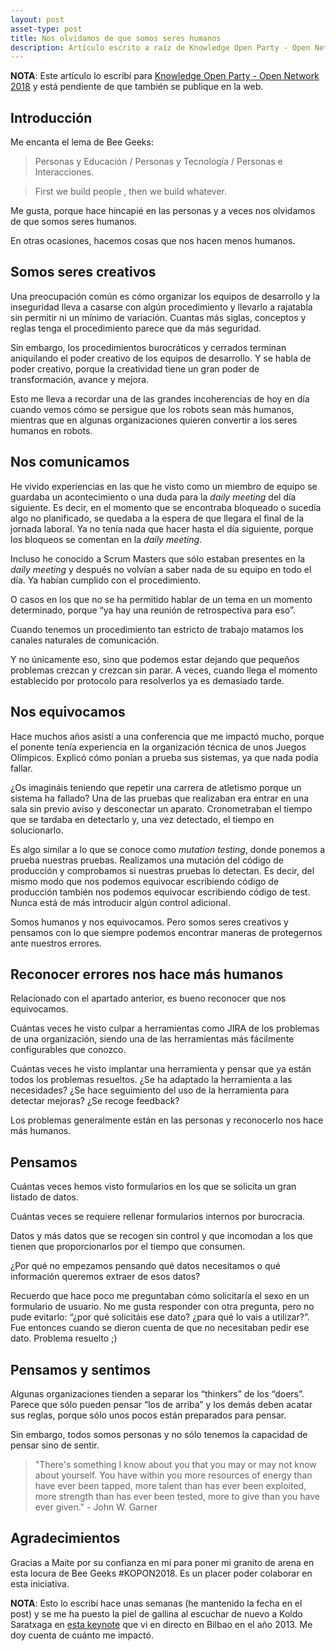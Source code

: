 ```yaml
---
layout: post
asset-type: post
title: Nos olvidamos de que somos seres humanos
description: Artículo escrito a raíz de Knowledge Open Party - Open Network 2018
---
```


**NOTA**: Este artículo lo escribí para [Knowledge Open Party - Open Network 2018](https://beegeeks.army/) y está pendiente de que también se publique en la web.

## Introducción

Me encanta el lema de Bee Geeks:

> Personas y Educación / Personas y Tecnología / Personas e Interacciones.

> First we build people , then we build whatever.

Me gusta, porque hace hincapié en las personas y a veces nos olvidamos de que somos seres humanos. 

En otras ocasiones, hacemos cosas que nos hacen menos humanos.

## Somos seres creativos

Una preocupación común es cómo organizar los equipos de desarrollo y la inseguridad lleva a casarse con algún procedimiento y llevarlo a rajatabla sin permitir ni un mínimo de variación. Cuantas más siglas, conceptos y reglas tenga el procedimiento parece que da más seguridad.

Sin embargo, los procedimientos burocráticos y cerrados terminan aniquilando el poder creativo de los equipos de desarrollo. Y se habla de poder creativo, porque la creatividad tiene un gran poder de transformación, avance y mejora.

Esto me lleva a recordar una de las grandes incoherencias de hoy en día cuando vemos cómo se persigue que los robots sean más humanos, mientras que en algunas organizaciones quieren convertir a los seres humanos en robots.

## Nos comunicamos

He vivido experiencias en las que he visto como un miembro de equipo se guardaba un acontecimiento o una duda para la _daily meeting_ del día siguiente. Es decir, en el momento que se encontraba bloqueado o sucedía algo no planificado, se quedaba a la espera de que llegara el final de la jornada laboral. Ya no tenía nada que hacer hasta el día siguiente, porque los bloqueos se comentan en la _daily meeting_.

Incluso he conocido a Scrum Masters que sólo estaban presentes en la _daily meeting_ y después no volvían a saber nada de su equipo en todo el día. Ya habían cumplido con el procedimiento.

O casos en los que no se ha permitido hablar de un tema en un momento determinado, porque “ya hay una reunión de retrospectiva para eso”. 

Cuando tenemos un procedimiento tan estricto de trabajo matamos los canales naturales de comunicación.

Y no únicamente eso, sino que podemos estar dejando que pequeños problemas crezcan y crezcan sin parar. A veces, cuando llega el momento establecido por protocolo para resolverlos ya es demasiado tarde.

## Nos equivocamos

Hace muchos años asistí a una conferencia que me impactó mucho, porque el ponente tenía experiencia en la organización técnica de unos Juegos Olímpicos. Explicó cómo ponían a prueba sus sistemas, ya que nada podía fallar. 

¿Os imagináis teniendo que repetir una carrera de atletismo porque un sistema ha fallado? Una de las pruebas que realizaban era entrar en una sala sin previo aviso y desconectar un aparato. Cronometraban el tiempo que se tardaba en detectarlo y, una vez detectado, el tiempo en solucionarlo. 

Es algo similar a lo que se conoce como _mutation testing_, donde ponemos a prueba nuestras pruebas. Realizamos una mutación del código de producción y comprobamos si nuestras pruebas lo detectan. Es decir, del mismo modo que nos podemos equivocar escribiendo código de producción también nos podemos equivocar escribiendo código de test. Nunca está de más introducir algún control adicional.

Somos humanos y nos equivocamos. Pero somos seres creativos y pensamos con lo que siempre podemos encontrar maneras de protegernos ante nuestros errores.

## Reconocer errores nos hace más humanos

Relacionado con el apartado anterior, es bueno reconocer que nos equivocamos. 

Cuántas veces he visto culpar a herramientas como JIRA de los problemas de una organización, siendo una de las herramientas más fácilmente configurables que conozco. 

Cuántas veces he visto implantar una herramienta y pensar que ya están todos los problemas resueltos. ¿Se ha adaptado la herramienta a las necesidades? ¿Se hace seguimiento del uso de la herramienta para detectar mejoras? ¿Se recoge feedback?

Los problemas generalmente están en las personas y reconocerlo nos hace más humanos.

## Pensamos

Cuántas veces hemos visto formularios en los que se solicita un gran listado de datos.

Cuántas veces se requiere rellenar formularios internos por burocracia.

Datos y más datos que se recogen sin control y que incomodan a los que tienen que proporcionarlos por el tiempo que consumen.

¿Por qué no empezamos pensando qué datos necesitamos o qué información queremos extraer de esos datos?

Recuerdo que hace poco me preguntaban cómo solicitaría el sexo en un formulario de usuario. No me gusta responder con otra pregunta, pero no pude evitarlo: “¿por qué solicitáis ese dato? ¿para qué lo vais a utilizar?”. Fue entonces cuando se dieron cuenta de que no necesitaban pedir ese dato. Problema resuelto ;)

## Pensamos y sentimos

Algunas organizaciones tienden a separar los “thinkers” de los “doers”. Parece que sólo pueden pensar “los de arriba” y los demás deben acatar sus reglas, porque sólo unos pocos están preparados para pensar.

Sin embargo, todos somos personas y no sólo tenemos la capacidad de pensar sino de sentir.

> "There's something I know about you that you may or may not know about yourself. 
You have within you more resources of energy than have ever been tapped, 
more talent than has ever been exploited, 
more strength than has ever been tested, 
more to give than you have ever given." - John W. Garner

## Agradecimientos

Gracias a Maite por su confianza en mí para poner mi granito de arena en esta locura de Bee Geeks #KOPON2018. Es un placer poder colaborar en esta iniciativa.

**NOTA**: Esto lo escribí hace unas semanas (he mantenido la fecha en el post) y se me ha puesto la piel de gallina al escuchar de nuevo a Koldo Saratxaga en [esta keynote](https://www.youtube.com/watch?v=StbOO2VtD9U) que vi en directo en Bilbao en el año 2013. Me doy cuenta de cuánto me impactó.
